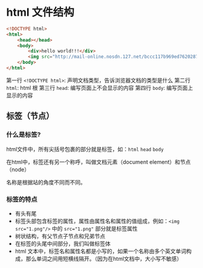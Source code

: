 # html 文件结构
```html
<!DOCTYPE html>
<html>
    <head></head>
    <body>
        <div>hello world!!!</div>
        <img src="http://mail-online.nosdn.127.net/bccc117b969ed7620287b262eb8b5763.jpg"/>
    </body>
</html>
```
第一行 `<!DOCTYPE html>`: 声明文档类型，告诉浏览器文档的类型是什么
第二行 `html`: html 根
第三行 `head`: 编写页面上不会显示的内容
第四行 `body`: 编写页面上显示的内容

## 标签（节点）

### 什么是标签?
html文件中，所有尖括号包裹的部分就是标签，如：`html` `head` `body`

在html中，标签还有另一个称呼，叫做文档元素（document element）和节点（node）

名称是根据站的角度不同而不同。

### 标签的特点
- 有头有尾
- 标签头部包含标签的属性，属性由属性名和属性的值组成，例如：`<img src="1.png"/>` 中的 `src="1.png"` 部分就是标签属性
- 树状结构，有父节点子节点和兄弟节点
- 在标签的头尾中间部分，我们叫做标签体
- html 文本中，标签名和属性名都是小写的，如果一个名称由多个英文单词构成，那么单词之间用短横线隔开。（因为在html文档中，大小写不敏感）
